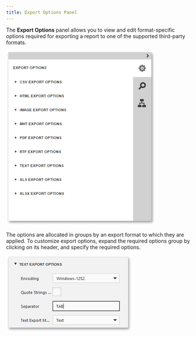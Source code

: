 ```yaml
---
title: Export Options Panel
---
```

The **Export Options** panel allows you to view and edit format-specific options required for exporting a report to one of the supported third-party formats.

![web-designer-document-preview-export-options-panel](../../../images/Img125919.png)

The options are allocated in groups by an export format to which they are applied. To customize export options, expand the required options group by clicking on its header, and specify the required options.

![web-report-designer-preview-export-options](../../../images/Img24656.png)